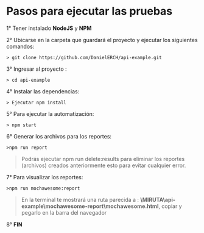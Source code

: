 # **Pasos para ejecutar las pruebas**
1° Tener instalado **NodeJS** y **NPM**

2° Ubicarse en la carpeta que guardará el proyecto y ejecutar los siguientes comandos:
 
	> git clone https://github.com/DanielERCH/api-example.git  
		
3° Ingresar al proyecto :

	> cd api-example
	
4° Instalar las dependencias:
 
	> Ejecutar npm install

5° Para ejecutar la automatización:
	
	> npm start
	 
6° Generar los archivos para los reportes: 

	>npm run report

>Podrás ejecutar npm run delete:results para eliminar los reportes (archivos) creados anteriormente esto para evitar cualquier error.

7° Para visualizar los reportes: 

	>npm run mochawesome:report
>En la terminal te mostrará una ruta parecida a :
>**\MIRUTA\api-example\mochawesome-report\mochawesome.html**, copiar y pegarlo en la barra del navegador 

8° **FIN**
